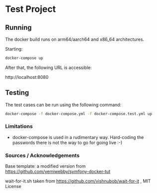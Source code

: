 # Test Project



## Running

The docker build runs on arm64/aarch64 and x86_64 architectures.

Starting:
```sh
docker-compose up
```

After that, the following URL is accessible:

http://localhost:8080

## Testing

The test cases can be run using the following command:

```sh
docker-compose -f docker-compose.yml -f docker-compose.test.yml up
```


### Limitations

- docker-compose is used in a rudimentary way. Hard-coding the passwords there is not the way to go for going live :-)


### Sources / Acknowledgements

Base template: a modified version from https://github.com/yemiwebby/symfony-docker-tut

wait-for-it.sh taken from https://github.com/vishnubob/wait-for-it , MIT License